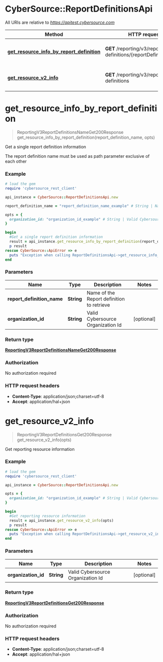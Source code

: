 # CyberSource::ReportDefinitionsApi

All URIs are relative to *https://apitest.cybersource.com*

Method | HTTP request | Description
------------- | ------------- | -------------
[**get_resource_info_by_report_definition**](ReportDefinitionsApi.md#get_resource_info_by_report_definition) | **GET** /reporting/v3/report-definitions/{reportDefinitionName} | Get a single report definition information
[**get_resource_v2_info**](ReportDefinitionsApi.md#get_resource_v2_info) | **GET** /reporting/v3/report-definitions | Get reporting resource information


# **get_resource_info_by_report_definition**
> ReportingV3ReportDefinitionsNameGet200Response get_resource_info_by_report_definition(report_definition_name, opts)

Get a single report definition information

The report definition name must be used as path parameter exclusive of each other

### Example
```ruby
# load the gem
require 'cybersource_rest_client'

api_instance = CyberSource::ReportDefinitionsApi.new

report_definition_name = "report_definition_name_example" # String | Name of the Report definition to retrieve

opts = { 
  organization_id: "organization_id_example" # String | Valid Cybersource Organization Id
}

begin
  #Get a single report definition information
  result = api_instance.get_resource_info_by_report_definition(report_definition_name, opts)
  p result
rescue CyberSource::ApiError => e
  puts "Exception when calling ReportDefinitionsApi->get_resource_info_by_report_definition: #{e}"
end
```

### Parameters

Name | Type | Description  | Notes
------------- | ------------- | ------------- | -------------
 **report_definition_name** | **String**| Name of the Report definition to retrieve | 
 **organization_id** | **String**| Valid Cybersource Organization Id | [optional] 

### Return type

[**ReportingV3ReportDefinitionsNameGet200Response**](ReportingV3ReportDefinitionsNameGet200Response.md)

### Authorization

No authorization required

### HTTP request headers

 - **Content-Type**: application/json;charset=utf-8
 - **Accept**: application/hal+json



# **get_resource_v2_info**
> ReportingV3ReportDefinitionsGet200Response get_resource_v2_info(opts)

Get reporting resource information



### Example
```ruby
# load the gem
require 'cybersource_rest_client'

api_instance = CyberSource::ReportDefinitionsApi.new

opts = { 
  organization_id: "organization_id_example" # String | Valid Cybersource Organization Id
}

begin
  #Get reporting resource information
  result = api_instance.get_resource_v2_info(opts)
  p result
rescue CyberSource::ApiError => e
  puts "Exception when calling ReportDefinitionsApi->get_resource_v2_info: #{e}"
end
```

### Parameters

Name | Type | Description  | Notes
------------- | ------------- | ------------- | -------------
 **organization_id** | **String**| Valid Cybersource Organization Id | [optional] 

### Return type

[**ReportingV3ReportDefinitionsGet200Response**](ReportingV3ReportDefinitionsGet200Response.md)

### Authorization

No authorization required

### HTTP request headers

 - **Content-Type**: application/json;charset=utf-8
 - **Accept**: application/hal+json



